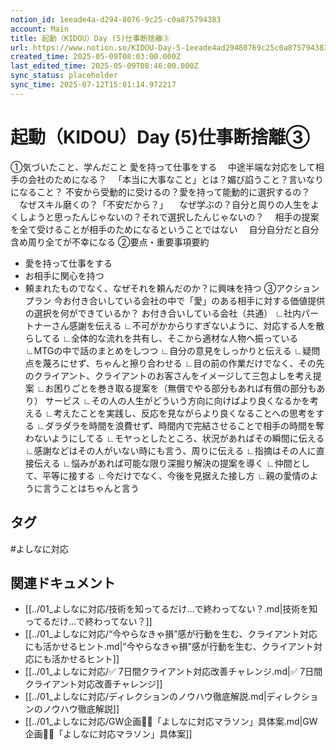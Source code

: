 ```yaml
---
notion_id: 1eeade4a-d294-8076-9c25-c0a875794383
account: Main
title: 起動（KIDOU）Day (5)仕事断捨離③
url: https://www.notion.so/KIDOU-Day-5-1eeade4ad29480769c25c0a875794383
created_time: 2025-05-09T08:03:00.000Z
last_edited_time: 2025-05-09T08:46:00.000Z
sync_status: placeholder
sync_time: 2025-07-12T15:01:14.972217
---
```

# 起動（KIDOU）Day (5)仕事断捨離③

①気づいたこと、学んだこと
愛を持って仕事をする
　中途半端な対応をして相手の会社のためになる？
　「本当に大事なこと」とは？媚び諂うこと？言いなりになること？
不安から受動的に受けるの？愛を持って能動的に選択するの？
　なぜスキル磨くの？「不安だから？」
　なぜ学ぶの？自分と周りの人生をよくしようと思ったんじゃないの？それで選択したんじゃないの？
　相手の提案を全て受けることが相手のためになるということではない
　自分自分だと自分含め周り全てが不幸になる
②要点・重要事項要約
- 愛を持って仕事をする
- お相手に関心を持つ
- 頼まれたものでなく、なぜそれを頼んだのか？に興味を持つ
③アクションプラン
今お付き合いしている会社の中で「愛」のある相手に対する価値提供の選択を何ができているか？
お付き合いしている会社（共通）
∟社内パートナーさん感謝を伝える
∟不可がかからりすぎないように、対応する人を散らしてる
∟全体的な流れを共有し、そこから適材な人物へ振っている
∟MTGの中で話のまとめをしつつ
∟自分の意見をしっかりと伝える
∟疑問点を蔑ろにせず、ちゃんと擦り合わせる
∟目の前の作業だけでなく、その先のクライアント、クライアントのお客さんをイメージして三包よしを考え提案
∟お困りごとを巻き取る提案を（無償でやる部分もあれば有償の部分もあり）
サービス
∟その人の人生がどういう方向に向けばより良くなるかを考える
∟考えたことを実践し、反応を見ながらより良くなることへの思考をする
∟ダラダラを時間を浪費せず、時間内で完結させることで相手の時間を奪わないようにしてる
∟モヤっとしたところ、状況があればその瞬間に伝える
∟感謝などはその人がいない時にも言う、周りに伝える
∟指摘はその人に直接伝える
∟悩みがあれば可能な限り深掘り解決の提案を導く
∟仲間として、平等に接する
∟今だけでなく、今後を見据えた接し方
∟親の愛情のように言うことはちゃんと言う

## タグ

#よしなに対応 

## 関連ドキュメント

- [[../01_よしなに対応/技術を知ってるだけ…で終わってない？.md|技術を知ってるだけ…で終わってない？]]
- [[../01_よしなに対応/“今やらなきゃ損”感が行動を生む、クライアント対応にも活かせるヒント.md|“今やらなきゃ損”感が行動を生む、クライアント対応にも活かせるヒント]]
- [[../01_よしなに対応/✅ 7日間クライアント対応改善チャレンジ.md|✅ 7日間クライアント対応改善チャレンジ]]
- [[../01_よしなに対応/ディレクションのノウハウ徹底解説.md|ディレクションのノウハウ徹底解説]]
- [[../01_よしなに対応/GW企画🏃‍♂️「よしなに対応マラソン」具体案.md|GW企画🏃‍♂️「よしなに対応マラソン」具体案]]
